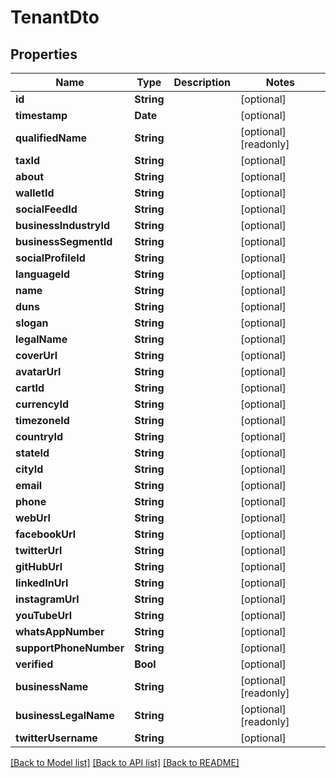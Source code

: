 # TenantDto

## Properties
Name | Type | Description | Notes
------------ | ------------- | ------------- | -------------
**id** | **String** |  | [optional] 
**timestamp** | **Date** |  | [optional] 
**qualifiedName** | **String** |  | [optional] [readonly] 
**taxId** | **String** |  | [optional] 
**about** | **String** |  | [optional] 
**walletId** | **String** |  | [optional] 
**socialFeedId** | **String** |  | [optional] 
**businessIndustryId** | **String** |  | [optional] 
**businessSegmentId** | **String** |  | [optional] 
**socialProfileId** | **String** |  | [optional] 
**languageId** | **String** |  | [optional] 
**name** | **String** |  | [optional] 
**duns** | **String** |  | [optional] 
**slogan** | **String** |  | [optional] 
**legalName** | **String** |  | [optional] 
**coverUrl** | **String** |  | [optional] 
**avatarUrl** | **String** |  | [optional] 
**cartId** | **String** |  | [optional] 
**currencyId** | **String** |  | [optional] 
**timezoneId** | **String** |  | [optional] 
**countryId** | **String** |  | [optional] 
**stateId** | **String** |  | [optional] 
**cityId** | **String** |  | [optional] 
**email** | **String** |  | [optional] 
**phone** | **String** |  | [optional] 
**webUrl** | **String** |  | [optional] 
**facebookUrl** | **String** |  | [optional] 
**twitterUrl** | **String** |  | [optional] 
**gitHubUrl** | **String** |  | [optional] 
**linkedInUrl** | **String** |  | [optional] 
**instagramUrl** | **String** |  | [optional] 
**youTubeUrl** | **String** |  | [optional] 
**whatsAppNumber** | **String** |  | [optional] 
**supportPhoneNumber** | **String** |  | [optional] 
**verified** | **Bool** |  | [optional] 
**businessName** | **String** |  | [optional] [readonly] 
**businessLegalName** | **String** |  | [optional] [readonly] 
**twitterUsername** | **String** |  | [optional] 

[[Back to Model list]](../README.md#documentation-for-models) [[Back to API list]](../README.md#documentation-for-api-endpoints) [[Back to README]](../README.md)



